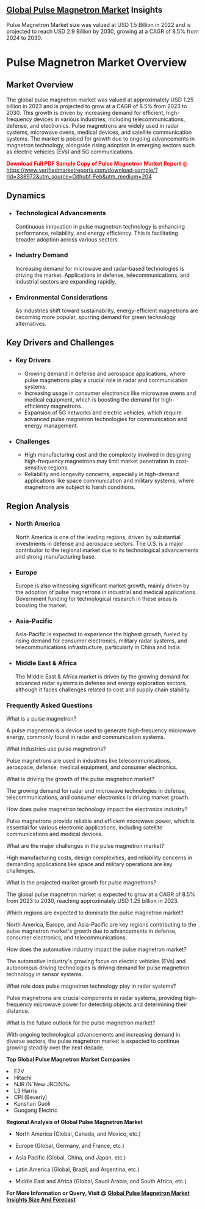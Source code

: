 <h2><a href="https://www.verifiedmarketreports.com/download-sample/?rid=338972&amp;utm_source=Githubf&amp;utm_medium=204" target="_blank">Global Pulse Magnetron Market</a> Insights</h2><p>Pulse Magnetron Market size was valued at USD 1.5 Billion in 2022 and is projected to reach USD 2.9 Billion by 2030, growing at a CAGR of 8.5% from 2024 to 2030.</p><p> <!DOCTYPE html> <html lang="en"> <head> <meta charset="UTF-8"> <meta name="viewport" content="width=device-width, initial-scale=1.0"> <meta name="description" content="Pulse Magnetron Market Overview, Dynamics, Key Drivers, Challenges, Region Analysis, Market Size, and FAQs. Learn about industry trends and insights."> <meta name="keywords" content="Pulse Magnetron Market, market overview, dynamics, key drivers, challenges, region analysis, industry trends, market value"> <title>Pulse Magnetron Market Overview and Analysis</title> </head> <body> <h1>Pulse Magnetron Market Overview</h1> <h2>Market Overview</h2> <p>The global pulse magnetron market was valued at approximately USD 1.25 billion in 2023 and is projected to grow at a CAGR of 8.5% from 2023 to 2030. This growth is driven by increasing demand for efficient, high-frequency devices in various industries, including telecommunications, defense, and electronics. Pulse magnetrons are widely used in radar systems, microwave ovens, medical devices, and satellite communication systems. The market is poised for growth due to ongoing advancements in magnetron technology, alongside rising adoption in emerging sectors such as electric vehicles (EVs) and 5G communications.</p> <p><p><span class=""><span style="color: #ff0000;"><strong>Download Full PDF Sample Copy of Pulse Magnetron Market Report</strong> @ </span><a href="https://www.verifiedmarketreports.com/download-sample/?rid=338972&amp;utm_source=Githubf-Feb&amp;utm_medium=204" target="_blank">https://www.verifiedmarketreports.com/download-sample/?rid=338972&amp;utm_source=Githubf-Feb&amp;utm_medium=204</a></span></p></p> <h2>Dynamics</h2> <ul> <li><h3>Technological Advancements</h3>Continuous innovation in pulse magnetron technology is enhancing performance, reliability, and energy efficiency. This is facilitating broader adoption across various sectors.</li> <li><h3>Industry Demand</h3>Increasing demand for microwave and radar-based technologies is driving the market. Applications in defense, telecommunications, and industrial sectors are expanding rapidly.</li> <li><h3>Environmental Considerations</h3>As industries shift toward sustainability, energy-efficient magnetrons are becoming more popular, spurring demand for green technology alternatives.</li> </ul> <h2>Key Drivers and Challenges</h2> <ul> <li><h3>Key Drivers</h3> <ul> <li>Growing demand in defense and aerospace applications, where pulse magnetrons play a crucial role in radar and communication systems.</li> <li>Increasing usage in consumer electronics like microwave ovens and medical equipment, which is boosting the demand for high-efficiency magnetrons.</li> <li>Expansion of 5G networks and electric vehicles, which require advanced pulse magnetron technologies for communication and energy management.</li> </ul> </li> <li><h3>Challenges</h3> <ul> <li>High manufacturing cost and the complexity involved in designing high-frequency magnetrons may limit market penetration in cost-sensitive regions.</li> <li>Reliability and longevity concerns, especially in high-demand applications like space communication and military systems, where magnetrons are subject to harsh conditions.</li> </ul> </li> </ul> <h2>Region Analysis</h2> <ul> <li><h3>North America</h3> North America is one of the leading regions, driven by substantial investments in defense and aerospace sectors. The U.S. is a major contributor to the regional market due to its technological advancements and strong manufacturing base.</li> <li><h3>Europe</h3> Europe is also witnessing significant market growth, mainly driven by the adoption of pulse magnetrons in industrial and medical applications. Government funding for technological research in these areas is boosting the market.</li> <li><h3>Asia-Pacific</h3> Asia-Pacific is expected to experience the highest growth, fueled by rising demand for consumer electronics, military radar systems, and telecommunications infrastructure, particularly in China and India.</li> <li><h3>Middle East & Africa</h3> The Middle East & Africa market is driven by the growing demand for advanced radar systems in defense and energy exploration sectors, although it faces challenges related to cost and supply chain stability.</li> </ul> <h3>Frequently Asked Questions</h3> <p>What is a pulse magnetron?</p> <p>A pulse magnetron is a device used to generate high-frequency microwave energy, commonly found in radar and communication systems.</p> <p>What industries use pulse magnetrons?</p> <p>Pulse magnetrons are used in industries like telecommunications, aerospace, defense, medical equipment, and consumer electronics.</p> <p>What is driving the growth of the pulse magnetron market?</p> <p>The growing demand for radar and microwave technologies in defense, telecommunications, and consumer electronics is driving market growth.</p> <p>How does pulse magnetron technology impact the electronics industry?</p> <p>Pulse magnetrons provide reliable and efficient microwave power, which is essential for various electronic applications, including satellite communications and medical devices.</p> <p>What are the major challenges in the pulse magnetron market?</p> <p>High manufacturing costs, design complexities, and reliability concerns in demanding applications like space and military operations are key challenges.</p> <p>What is the projected market growth for pulse magnetrons?</p> <p>The global pulse magnetron market is expected to grow at a CAGR of 8.5% from 2023 to 2030, reaching approximately USD 1.25 billion in 2023.</p> <p>Which regions are expected to dominate the pulse magnetron market?</p> <p>North America, Europe, and Asia-Pacific are key regions contributing to the pulse magnetron market's growth due to advancements in defense, consumer electronics, and telecommunications.</p> <p>How does the automotive industry impact the pulse magnetron market?</p> <p>The automotive industry's growing focus on electric vehicles (EVs) and autonomous driving technologies is driving demand for pulse magnetron technology in sensor systems.</p> <p>What role does pulse magnetron technology play in radar systems?</p> <p>Pulse magnetrons are crucial components in radar systems, providing high-frequency microwave power for detecting objects and determining their distance.</p> <p>What is the future outlook for the pulse magnetron market?</p> <p>With ongoing technological advancements and increasing demand in diverse sectors, the pulse magnetron market is expected to continue growing steadily over the next decade.</p> </body> </html> </p><p><strong>Top Global Pulse Magnetron Market Companies</strong></p><div data-test-id=""><p><li>E2V</li><li> Hitachi</li><li> NJR ï¼ˆNew JRCï¼‰</li><li> L3 Harris</li><li> CPI (Beverly)</li><li> Kunshan Guoli</li><li> Guogang Electric</li></p><div><strong>Regional Analysis of&nbsp;Global Pulse Magnetron Market</strong></div><ul><li dir="ltr"><p dir="ltr">North America&nbsp;(Global, Canada, and Mexico, etc.)</p></li><li dir="ltr"><p dir="ltr">Europe (Global, Germany, and France, etc.)</p></li><li dir="ltr"><p dir="ltr">Asia Pacific&nbsp;(Global, China, and Japan, etc.)</p></li><li dir="ltr"><p dir="ltr">Latin America&nbsp;(Global, Brazil, and Argentina, etc.)</p></li><li dir="ltr">Middle East and Africa&nbsp;(Global, Saudi Arabia, and South Africa, etc.)</li></ul><p><strong>For More Information or Query, Visit @&nbsp;</strong><strong><a href="https://www.verifiedmarketreports.com/product/pulse-magnetron-market/?utm_source=Githubf&amp;utm_medium=204" target="_blank">Global Pulse Magnetron Market Insights Size And Forecast</a></strong></p></div>
